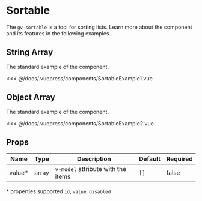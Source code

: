 # Sortable

The `gv-sortable` is a tool for sorting lists. Learn more about the component and its features in the following examples.

## String Array

The standard example of the component.

<sortable-example-1 />

<<< @/docs/.vuepress/components/SortableExample1.vue

## Object Array

The standard example of the component.

<sortable-example-2 />

<<< @/docs/.vuepress/components/SortableExample2.vue

## Props

| Name    | Type  | Description                        | Default | Required |
| ------- | :---: | ---------------------------------- | ------- | -------- |
| value\* | array | `v-model` attribute with the items | `[]`    | false    |

\* properties supported `id`, `value`, `disabled`
